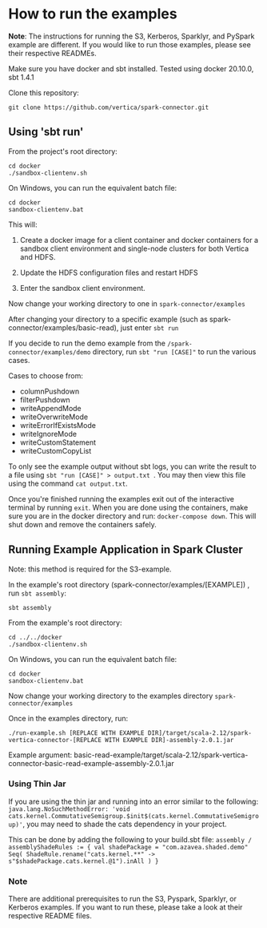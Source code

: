 # How to run the examples

**Note**: The instructions for running the S3, Kerberos, Sparklyr, and PySpark example are different. If you would like to run those examples, please see their respective READMEs.

Make sure you have docker and sbt installed.
Tested using docker 20.10.0, sbt 1.4.1

Clone this repository:
```
git clone https://github.com/vertica/spark-connector.git
```

## Using 'sbt run'
From the project's root directory:
```
cd docker
./sandbox-clientenv.sh
```
On Windows, you can run the equivalent batch file:
```
cd docker
sandbox-clientenv.bat
```
This will:
1. Create a docker image for a client container and docker containers for a sandbox client environment and single-node clusters for both Vertica and HDFS.


2. Update the HDFS configuration files and restart HDFS


3. Enter the sandbox client environment.

Now change your working directory to one in `spark-connector/examples` 

After changing your directory to a specific example (such as spark-connector/examples/basic-read), just enter `sbt run`

If you decide to run the demo example from the `/spark-connector/examples/demo` directory, run `sbt "run [CASE]"` to run the various cases.

Cases to choose from:
- columnPushdown
- filterPushdown
- writeAppendMode
- writeOverwriteMode
- writeErrorIfExistsMode
- writeIgnoreMode
- writeCustomStatement
- writeCustomCopyList

To only see the example output without sbt logs, you can write the result to a file using `sbt "run [CASE]" > output.txt `. You may then view this file using the command `cat output.txt`.

Once you're finished running the examples exit out of the interactive terminal by running `exit`. When you are done using the containers, make sure you are in the docker directory and run: `docker-compose down`. This will shut down and remove the containers safely.

## Running Example Application in Spark Cluster

Note: this method is required for the S3-example. 

In the example's root directory (spark-connector/examples/[EXAMPLE]) , run `sbt assembly`:
```
sbt assembly
```

From the example's root directory:
```
cd ../../docker
./sandbox-clientenv.sh
```
On Windows, you can run the equivalent batch file:
```
cd docker
sandbox-clientenv.bat
```

Now change your working directory to the examples directory `spark-connector/examples` 

Once in the examples directory, run:
```
./run-example.sh [REPLACE WITH EXAMPLE DIR]/target/scala-2.12/spark-vertica-connector-[REPLACE WITH EXAMPLE DIR]-assembly-2.0.1.jar
``` 
Example argument: basic-read-example/target/scala-2.12/spark-vertica-connector-basic-read-example-assembly-2.0.1.jar

### Using Thin Jar
If you are using the thin jar and running into an error similar to the following:
`java.lang.NoSuchMethodError: 'void cats.kernel.CommutativeSemigroup.$init$(cats.kernel.CommutativeSemigroup)'`, you may need to shade the cats dependency in your project.

This can be done by adding the following to your build.sbt file:
`assembly / assemblyShadeRules := {
  val shadePackage = "com.azavea.shaded.demo"
  Seq(
  ShadeRule.rename("cats.kernel.**" -> s"$shadePackage.cats.kernel.@1").inAll
  )
}`

### Note

There are additional prerequisites to run the S3, Pyspark, Sparklyr, or Kerberos examples. If you want to run these, please take a look at their respective README files.




